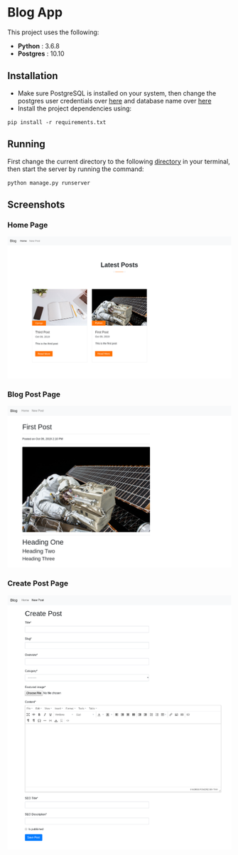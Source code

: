 # Blog App  
This project uses the following:
- **Python** : 3.6.8
- **Postgres** : 10.10 


## Installation
- Make sure PostgreSQL is installed on your system, then change the postgres user credentials over [here](src/blog_task/blog_task/settings.py#L71) and database name over [here](src/blog_task/blog_task/settings.py#L70)
- Install the project dependencies using:
```
pip install -r requirements.txt
```

## Running
First change the current directory to the following [directory](src/blog_task) in your terminal, then start the server by running the command:
```
python manage.py runserver
```

## Screenshots
### Home Page
![Home Page Screenshot](screenshots/home-page.png "Home Page Screen")

### Blog Post Page
![Blog Post](screenshots/post.png "Blog Post")

### Create Post Page
![Create Post Page](screenshots/create-post.png "Create Post Screen")
